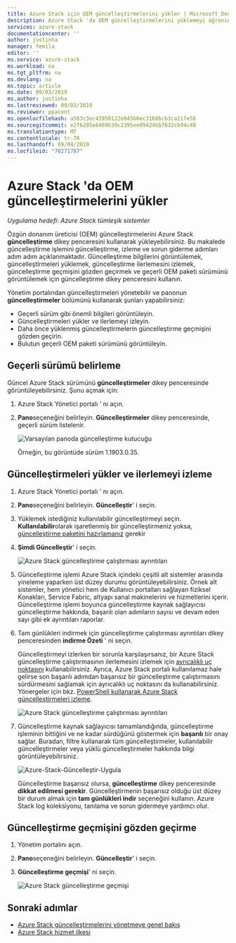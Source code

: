 ```yaml
---
title: Azure Stack için OEM güncelleştirmelerini yükler | Microsoft Docs
description: Azure Stack 'da OEM güncelleştirmelerini yüklemeyi öğrenin.
services: azure-stack
documentationcenter: ''
author: justinha
manager: femila
editor: ''
ms.service: azure-stack
ms.workload: na
ms.tgt_pltfrm: na
ms.devlang: na
ms.topic: article
ms.date: 09/03/2019
ms.author: justinha
ms.lastreviewed: 09/03/2019
ms.reviewer: ppacent
ms.openlocfilehash: a563c3ec43950122e045b0ec3168bcb3ca11fe56
ms.sourcegitcommit: e2f6205e6469b39c2395ee09424bb7632cb94c40
ms.translationtype: MT
ms.contentlocale: tr-TR
ms.lasthandoff: 09/04/2019
ms.locfileid: "70271787"
---
```

# <a name="install-oem-updates-in-azure-stack"></a>Azure Stack 'da OEM güncelleştirmelerini yükler

*Uygulama hedefi: Azure Stack tümleşik sistemler*

Özgün donanım üreticisi (OEM) güncelleştirmelerini Azure Stack **güncelleştirme** dikey penceresini kullanarak yükleyebilirsiniz. Bu makalede güncelleştirme işlemini güncelleştirme, izleme ve sorun giderme adımları adım adım açıklanmaktadır. Güncelleştirme bilgilerini görüntülemek, güncelleştirmeleri yüklemek, güncelleştirme ilerlemesini izlemek, güncelleştirme geçmişini gözden geçirmek ve geçerli OEM paketi sürümünü görüntülemek için güncelleştirme dikey penceresini kullanın.

Yönetim portalından güncelleştirmeleri yönetebilir ve panonun **güncelleştirmeler** bölümünü kullanarak şunları yapabilirsiniz:

- Geçerli sürüm gibi önemli bilgileri görüntüleyin.
- Güncelleştirmeleri yükler ve ilerlemeyi izleyin.
- Daha önce yüklenmiş güncelleştirmelerin güncelleştirme geçmişini gözden geçirin.
- Bulutun geçerli OEM paketi sürümünü görüntüleyin.

## <a name="determine-the-current-version"></a>Geçerli sürümü belirleme

Güncel Azure Stack sürümünü **güncelleştirmeler** dikey penceresinde görüntüleyebilirsiniz. Şunu açmak için:

1.  Azure Stack Yönetici portalı ' nı açın.

2.  **Pano**seçeneğini belirleyin. **Güncelleştirmeler** dikey penceresinde, geçerli sürüm listelenir.

    ![Varsayılan panoda güncelleştirme kutucuğu](./media/azure-stack-update-apply/image1.png)

    Örneğin, bu görüntüde sürüm 1.1903.0.35.

## <a name="install-updates-and-monitor-progress"></a>Güncelleştirmeleri yükler ve ilerlemeyi izleme

1. Azure Stack Yönetici portalı ' nı açın.

2. **Pano**seçeneğini belirleyin. **Güncelleştir**' i seçin.

3. Yüklemek istediğiniz kullanılabilir güncelleştirmeyi seçin. **Kullanılabilir**olarak işaretlenmiş bir güncelleştirmeniz yoksa, [güncelleştirme paketini hazırlamanız](azure-stack-update-prepare-package.md) gerekir

4. **Şimdi Güncelleştir**' i seçin.

    ![Azure Stack güncelleştirme çalıştırması ayrıntıları](./media/azure-stack-update-apply/image2.png)

5. Güncelleştirme işlemi Azure Stack içindeki çeşitli alt sistemler arasında yineleme yaparken üst düzey durumu görüntüleyebilirsiniz. Örnek alt sistemler, hem yönetici hem de Kullanıcı portalları sağlayan fiziksel Konakları, Service Fabric, altyapı sanal makinelerini ve hizmetlerini içerir. Güncelleştirme işlemi boyunca güncelleştirme kaynak sağlayıcısı güncelleştirme hakkında, başarılı olan adımların sayısı ve devam eden sayı gibi ek ayrıntıları raporlar.

6. Tam günlükleri indirmek için güncelleştirme çalıştırması ayrıntıları dikey penceresinden **indirme Özeti** ' ni seçin.

    Güncelleştirmeyi izlerken bir sorunla karşılaşırsanız, bir Azure Stack güncelleştirme çalıştırmasının ilerlemesini izlemek için [ayrıcalıklı uç noktasını](https://docs.microsoft.com/azure-stack/operator/azure-stack-privileged-endpoint) kullanabilirsiniz. Ayrıca, Azure Stack portalı kullanılamaz hale gelirse son başarılı adımdan başarısız bir güncelleştirme çalıştırmasını sürdürmesini sağlamak için ayrıcalıklı uç noktasını da kullanabilirsiniz. Yönergeler için bkz. [PowerShell kullanarak Azure Stack güncelleştirmeleri izleme](azure-stack-update-monitor.md).

    ![Azure Stack güncelleştirme çalıştırması ayrıntıları](./media/azure-stack-update-apply/image3.png)

7. Güncelleştirme kaynak sağlayıcısı tamamlandığında, güncelleştirme işleminin bittiğini ve ne kadar sürdüğünü göstermek için **başarılı** bir onay sağlar. Buradan, filtre kullanarak tüm güncelleştirmeler, kullanılabilir güncelleştirmeler veya yüklü güncelleştirmeler hakkında bilgi görüntüleyebilirsiniz.

    ![Azure-Stack-Güncelleştir-Uygula](./media/azure-stack-update-apply/image4.png)

    Güncelleştirme başarısız olursa, **güncelleştirme** dikey penceresinde **dikkat edilmesi gerekir**. Güncelleştirmenin başarısız olduğu üst düzey bir durum almak için **tam günlükleri indir** seçeneğini kullanın. Azure Stack log koleksiyonu, tanılama ve sorun gidermeye yardımcı olur.

## <a name="review-update-history"></a>Güncelleştirme geçmişini gözden geçirme

1. Yönetim portalını açın.

2. **Pano**seçeneğini belirleyin. **Güncelleştir**' i seçin.

3. **Güncelleştirme geçmişi**' ni seçin.

    ![Azure Stack güncelleştirme geçmişi](./media/azure-stack-update-apply/image7.png)

## <a name="next-steps"></a>Sonraki adımlar

-   [Azure Stack güncelleştirmelerini yönetmeye genel bakış](https://docs.microsoft.com/azure-stack/operator/azure-stack-updates)  
-   [Azure Stack hizmet ilkesi](https://docs.microsoft.com/azure-stack/operator/azure-stack-servicing-policy)  
